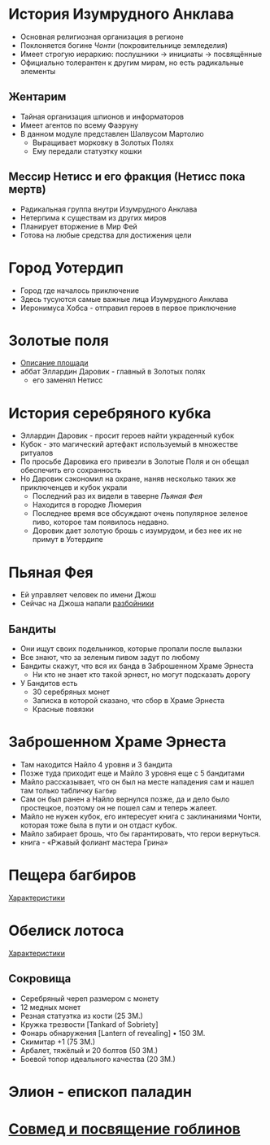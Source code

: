 # История Изумрудного Анклава

- Основная религиозная организация в регионе
- Поклоняется богине *Чонти* (покровительнице земледелия)
- Имеет строгую иерархию: послушники → инициаты → посвящённые
- Официально толерантен к другим мирам, но есть радикальные элементы

## Жентарим
- Тайная организация шпионов и информаторов
- Имеет агентов по всему Фаэруну
- В данном модуле представлен Шалвусом Мартолио
  - Выращивает морковку в Золотых Полях
  - Ему передали статуэтку кошки

## Мессир Нетисс и его фракция (Нетисс пока мертв)
- Радикальная группа внутри Изумрудного Анклава
- Нетерпима к существам из других миров
- Планирует вторжение в Мир Фей
- Готова на любые средства для достижения цели


# Город Уотердип
- Город где началось приключение
- Здесь тусуются самые важные лица Изумрудного Анклава
- Иеронимуса Хобса - отправил героев в первое приключение

# Золотые поля
- [Описание площади](ploshchad-zolotykh-poley.md)
- аббат Эллардин Даровик - главный в Золотых полях
  - его заменял Нетисс

# История серебряного кубка
- Эллардин Даровик - просит героев найти украденный кубок
- Кубок - это магический артефакт используемый в множестве ритуалов
- По просьбе Даровика его привезли в Золотые Поля и он обещал обеспечить его сохранность
- Но Даровик сэкономил на охране, наняв несколько таких же приключенцев и кубок украли
  - Последний раз их видели в таверне *Пьяная Фея*
  - Находится в городке Люмерия
  - Последнее время все обсуждают очень популярное зеленое пиво, которое там появилось недавно.
  - Доровик дает золотую брошь с изумрудом, и без нее их не примут в Уотердипе

# Пьяная Фея
- Ей управляет человек по имени Джош
- Сейчас на Джоша напали [разбойники](characteristics.md)

## Бандиты
- Они ищут своих подельников, которые пропали после вылазки
- Все знают, что за зеленым пивом задут по любому
- Бандиты скажут, что вся их банда в Заброшенном Храме Эрнеста
  - Ни кто не знает кто такой эрнест, но могут подсказать дорогу
- У Бандитов есть
  - 30 серебряных монет
  - Записка в которой сказано, что сбор в Храме Эрнеста
  - Красные повязки

# Заброшенном Храме Эрнеста
- Там находится Найло 4 уровня и 3 бандита
- Позже туда приходит еще и Майло 3 уровня еще с 5 бандитами
- Майло рассказывает, что он был на месте нападения сам и нашел там только табличку `Багбир`
- Сам он был ранен а Найло вернулся позже, да и дело было простецкое, поэтому он не пошел сам и теперь жалеет.
- Майло не нужен кубок, его интересует книга с заклинаниями Чонти, которая тоже была в пути и он отдаст кубок.
- Майло забирает брошь, что бы гарантировать, что герои вернуться.
- книга - «Ржавый фолиант мастера Грина»

# Пещера багбиров
[Характеристики](characteristics.md)

# Обелиск лотоса
[Характеристики](./ploshchad-zolotykh-poley.md)

## Сокровища
* Серебряный череп размером с монету
* 12 медных монет
* Резная статуэтка из кости (25 ЗМ.)
* Кружка трезвости [Tankard of Sobriety]
* Фонарь обнаружения [Lantern of revealing] • 150 ЗМ.
* Скимитар +1 (75 ЗМ.)
* Арбалет, тяжёлый и 20 болтов (50 ЗМ.)
* Боевой топор идеального качества (20 ЗМ.)

# Элион - епископ паладин

# [Совмед и посвящение гоблинов](./owlbear-advanture.md)
